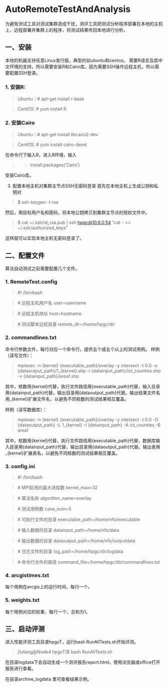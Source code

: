 AutoRemoteTestAndAnalysis
=========================

为避免测试工具对测试集群造成干扰，测评工具把测试分析程序部署在本地的主机上，远程部署并集群上的程序，将测试结果传回本地进行分析。


一、安装
-------------------------

本地的机器支持任意Linux发行版，典型的如ubuntu和centos。
需要R语言及其中文环境的支持，所以需要安装R和Cairo库。因为需要SSH操作远程主机，所以需要配置SSH登录。


### 1. 安装R:
> Ubuntu：# apt-get install r-base

> CentOS: # yum install R

### 2. 安装Cairo
> Ubuntu：# apt-get install libcairo2-dev

> CentOS: # yum install cairo-devel

在命令行下输入R，进入R环境，输入
> >install.packages(‘Cairo’)

安装Cairo库。

3. 配置本地主机对集群主节点SSH无密码登录
首先在本地主机上生成公钥和私钥对
> $ ssh-keygen -t rsa

然后，用目标用户名和密码，将本地公钥拷贝到集群主节点的授权文件中。
> $ cat  ~/.ssh/id_rsa.pub | ssh hpgc@10.6.0.54 "cat - >> ~/.ssh/authorized_keys"

这样就可以实现本地主机无密码登录了。


二、配置文件
-------------------------
算法自动测试之前需要配置几个文件。

### 1. RemoteTest.config 
> \#! /bin/bash

> \# 远程主机用户名
> user=username

> \# 远程主机地址
> host=hostname

> \# 测试脚本远程目录
> remote_dir=/home/hpgc/dir


### 2. commandlines.txt
命令行参数文件，每行对应一个命令行，提供五个或五个以上的测试用例。
样例（读写文件）：
> mpiexec -n {kernel} {executable_path}/overlay -y intersect -t 0.0 -o {dataoutput_path}/1_{kernel}.shp -i {datainput_path}/ict_counties.shp -v {datainput_path}/area1.shp

其中，核数用{kernel}代替，执行文件路径用{executable_path}代替，输入目录用{datainput_path}代替，输出目录用{dataoutput_path}代替。输出结果文件名用_{kernel}扩展文件名，以避免不同核数的测试结果相互覆盖。

样例（读写数据库）：
> mpiexec -n {kernel} {executable_path}/overlay -y intersect -t 0.0 -O {dataoutput_path} -L 1_{kernel}  -I  {datainput_path} -A ict_counties -B area1

其中，核数用{kernel}代替，执行文件路径用{executable_path}代替，数据库输入目录用{datainput_path}代替，输出目录用{dataoutput_path}代替。输出表用_{kernel}扩展表名，以避免不同核数的测试结果相互覆盖。


### 3. config.ini 
> \#! /bin/bash

> \# MPI启用的最大进程数
> kernel_max=32

> \# 算法名称
> algorithm_name=overlay

> \# 测试用例数
> case_num=5

> \# 可执行文件的目录
> executable_path=/home/nfs/executable

> \# 输入数据的目录
> datainput_path=/home/nfs/data

> \# 输出数据的目录
> dataoutput_path=/home/nfs/outputdata

> \# 日志文件的目录
> log_path=/home/hpgc/dir/logdata

> \# 命令行文件的路径
> command_file=/home/hpgc/dir/commandlines.txt


### 4. arcgistimes.txt
每个用例在arcgis上的运行时间，每行一个。

### 5. weights.txt
每个用例对应的权重，每行一个，总和为1。



三、启动评测
-------------------------------
进入性能评测工具目录hpgcT，运行bash RunAllTests.sh开始评测。
> [luliang@Node4 hpgcT]$ bash RunAllTests.sh

在目录logdata下会自动生成一个测评报告report.html，使用浏览器或office打开报告进行查看。

在目录archive_logdata 里可查看结果示例。

